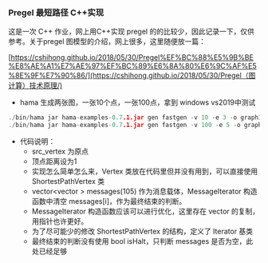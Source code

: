 ### Pregel 最短路径 C++实现

这是一次 C++ 作业，网上用C++实现 pregel 的的比较少，因此记录一下，仅供参考。关于pregel 图模型的介绍，网上很多，这里随便放一篇：

 [https://cshihong.github.io/2018/05/30/Pregel%EF%BC%88%E5%9B%BE%E8%AE%A1%E7%AE%97%EF%BC%89%E6%8A%80%E6%9C%AF%E5%8E%9F%E7%90%86/](https://cshihong.github.io/2018/05/30/Pregel（图计算）技术原理/) 

* hama 生成两张图，一张10个点，一张100点，拿到 windows  vs2019中测试

```c++
./bin/hama jar hama-examples-0.7.1.jar gen fastgen -v 10 -e 3 -o graph10.txt  
./bin/hama jar hama-examples-0.7.1.jar gen fastgen -v 100 -e 5 -o graph100.txt
```

* 代码说明：
  * src_vertex 为原点
  * 顶点距离设为1
  * 实现怎么简单怎么来，Vertex 类放在代码里但并没有用到，可以直接使用 ShortestPathVertex 类
  * vector<vector<int> > messages(105) 作为消息载体，MessageIterator 构造函数中清空 messages[i]，作为最终结束的判断。
  * MessageIterator 构造函数应该可以进行优化，这里存在 vector<int>  的复制，用指针也许更好。
  * 为了尽可能少的修改 ShortestPathVertex 的结构，定义了 Iterator 基类
  * 最终结束的判断没有使用 bool isHalt，只判断 messages 是否为空，此处已经足够
